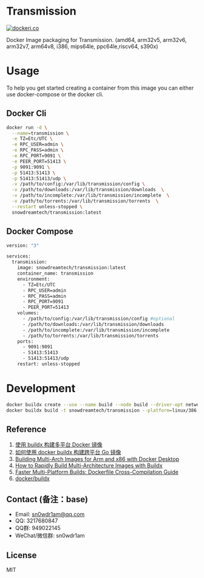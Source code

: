 # Transmission

[![dockeri.co](https://dockerico.blankenship.io/image/snowdreamtech/transmission)](https://hub.docker.com/r/snowdreamtech/transmission)

Docker Image packaging for Transmission. (amd64, arm32v5,  arm32v6, arm32v7, arm64v8, i386, mips64le, ppc64le,riscv64, s390x)

# Usage

To help you get started creating a container from this image you can either use docker-compose or the docker cli.


## Docker Cli

```bash
docker run -d \
  --name=transmission \
  -e TZ=Etc/UTC \
  -e RPC_USER=admin \
  -e RPC_PASS=admin \
  -e RPC_PORT=9091 \
  -e PEER_PORT=51413 \
  -p 9091:9091 \
  -p 51413:51413 \
  -p 51413:51413/udp \
  -v /path/to/config:/var/lib/transmission/config \
  -v /path/to/downloads:/var/lib/transmission/downloads  \
  -v /path/to/incomplete:/var/lib/transmission/incomplete  \
  -v /path/to/torrents:/var/lib/transmission/torrents  \
  --restart unless-stopped \
  snowdreamtech/transmission:latest
```

## Docker Compose

```bash
version: "3"

services:
  transmission:
    image: snowdreamtech/transmission:latest
    container_name: transmission
    environment:
      - TZ=Etc/UTC 
      - RPC_USER=admin
      - RPC_PASS=admin 
      - RPC_PORT=9091 
      - PEER_PORT=51413 
    volumes:
      - /path/to/config:/var/lib/transmission/config #optional
      - /path/to/downloads:/var/lib/transmission/downloads 
      - /path/to/incomplete:/var/lib/transmission/incomplete 
      - /path/to/torrents:/var/lib/transmission/torrents 
    ports:
      - 9091:9091
      - 51413:51413
      - 51413:51413/udp
    restart: unless-stopped
```

# Development

```bash
docker buildx create --use --name build --node build --driver-opt network=host
docker buildx build -t snowdreamtech/transmission --platform=linux/386,linux/amd64,linux/arm/v6,linux/arm/v7,linux/arm64,linux/ppc64le,linux/riscv64,linux/s390x . --push
```

## Reference

1. [使用 buildx 构建多平台 Docker 镜像](https://icloudnative.io/posts/multiarch-docker-with-buildx/)
1. [如何使用 docker buildx 构建跨平台 Go 镜像](https://waynerv.com/posts/building-multi-architecture-images-with-docker-buildx/#buildx-%E7%9A%84%E8%B7%A8%E5%B9%B3%E5%8F%B0%E6%9E%84%E5%BB%BA%E7%AD%96%E7%95%A5)
1. [Building Multi-Arch Images for Arm and x86 with Docker Desktop](https://www.docker.com/blog/multi-arch-images/)
1. [How to Rapidly Build Multi-Architecture Images with Buildx](https://www.docker.com/blog/how-to-rapidly-build-multi-architecture-images-with-buildx/)
1. [Faster Multi-Platform Builds: Dockerfile Cross-Compilation Guide](https://www.docker.com/blog/faster-multi-platform-builds-dockerfile-cross-compilation-guide/)
1. [docker/buildx](https://github.com/docker/buildx)

## Contact (备注：base)

* Email: sn0wdr1am@qq.com
* QQ: 3217680847
* QQ群: 949022145
* WeChat/微信群: sn0wdr1am

## License

MIT
